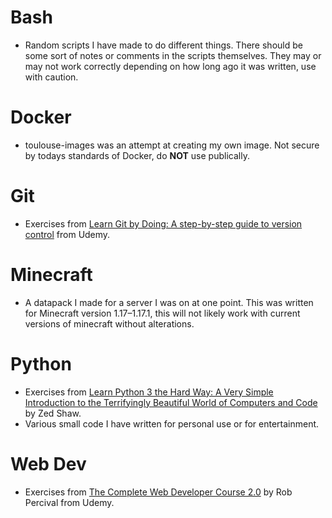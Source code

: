 # Bash
* Random scripts I have made to do different things.  There should be some sort of notes or comments in the scripts themselves.  They may or may not work correctly depending on how long ago it was written, use with caution.

# Docker
* toulouse-images was an attempt at creating my own image.  Not secure by todays standards of Docker, do **NOT** use publically.

# Git
* Exercises from [Learn Git by Doing: A step-by-step guide to version control](https://www.udemy.com/course/learn-git-by-doing-a-step-by-step-guide-to-version-control) from Udemy.

# Minecraft
* A datapack I made for a server I was on at one point.  This was written for Minecraft version 1.17–1.17.1, this will not likely work with current versions of minecraft without alterations.

# Python
* Exercises from [Learn Python 3 the Hard Way: A Very Simple Introduction to the Terrifyingly Beautiful World of Computers and Code](https://www.oreilly.com/library/view/learn-python-3/9780134693866/) by Zed Shaw.
* Various small code I have written for personal use or for entertainment.

# Web Dev
* Exercises from [The Complete Web Developer Course 2.0](https://www.udemy.com/course/the-complete-web-developer-course-2/) by Rob Percival from Udemy.
